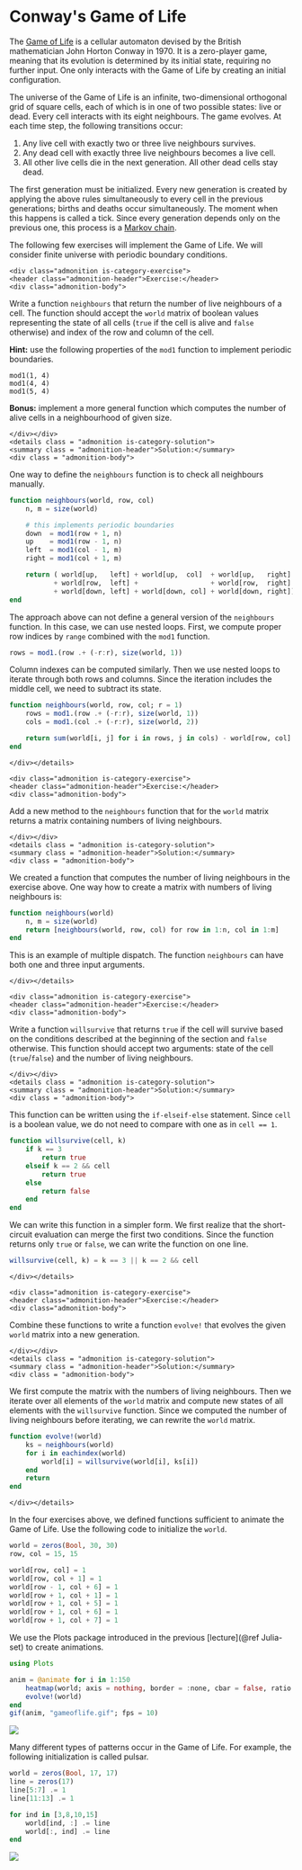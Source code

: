 # Conway's Game of Life

The [Game of Life](https://en.wikipedia.org/wiki/Conway%27s_Game_of_Life) is a cellular automaton devised by the British mathematician John Horton Conway in 1970. It is a zero-player game, meaning that its evolution is determined by its initial state, requiring no further input. One only interacts with the Game of Life by creating an initial configuration.

The universe of the Game of Life is an infinite, two-dimensional orthogonal grid of square cells, each of which is in one of two possible states: live or dead. Every cell interacts with its eight neighbours. The game evolves. At each time step, the following transitions occur:

1. Any live cell with exactly two or three live neighbours survives.
2. Any dead cell with exactly three live neighbours becomes a live cell.
3. All other live cells die in the next generation. All other dead cells stay dead.

The first generation must be initialized. Every new generation is created by applying the above rules simultaneously to every cell in the previous generations; births and deaths occur simultaneously. The moment when this happens is called a tick. Since every generation depends only on the previous one, this process is a [Markov chain](https://en.wikipedia.org/wiki/Markov_chain).

The following few exercises will implement the Game of Life. We will consider finite universe with periodic boundary conditions.

```@raw html
<div class="admonition is-category-exercise">
<header class="admonition-header">Exercise:</header>
<div class="admonition-body">
```

Write a function `neighbours` that return the number of live neighbours of a cell. The function should accept the `world` matrix of boolean values representing the state of all cells (`true` if the cell is alive and `false` otherwise) and index of the row and column of the cell.

**Hint:** use the following properties of the `mod1` function to implement periodic boundaries.

```@repl
mod1(1, 4)
mod1(4, 4)
mod1(5, 4)
```

**Bonus:** implement a more general function which computes the number of alive cells in a neighbourhood of given size.

```@raw html
</div></div>
<details class = "admonition is-category-solution">
<summary class = "admonition-header">Solution:</summary>
<div class = "admonition-body">
```

One way to define the `neighbours` function is to check all neighbours manually.

```julia
function neighbours(world, row, col)
    n, m = size(world)

    # this implements periodic boundaries
    down  = mod1(row + 1, n)
    up    = mod1(row - 1, n)
    left  = mod1(col - 1, m)
    right = mod1(col + 1, m)

    return ( world[up,   left] + world[up,  col]  + world[up,   right]
           + world[row,  left] +                  + world[row,  right]
           + world[down, left] + world[down, col] + world[down, right])
end
```

The approach above can not define a general version of the `neighbours` function. In this case, we can use nested loops. First, we compute proper row indices by `range` combined with the `mod1` function.

```julia
rows = mod1.(row .+ (-r:r), size(world, 1))
```

Column indexes can be computed similarly. Then we use nested loops to iterate through both rows and columns. Since the iteration includes the middle cell, we need to subtract its state.

```julia
function neighbours(world, row, col; r = 1)
    rows = mod1.(row .+ (-r:r), size(world, 1))
    cols = mod1.(col .+ (-r:r), size(world, 2))

    return sum(world[i, j] for i in rows, j in cols) - world[row, col]
end
```

```@raw html
</div></details>
```


```@raw html
<div class="admonition is-category-exercise">
<header class="admonition-header">Exercise:</header>
<div class="admonition-body">
```

Add a new method to the `neighbours` function that for the `world` matrix returns a matrix containing numbers of living neighbours.

```@raw html
</div></div>
<details class = "admonition is-category-solution">
<summary class = "admonition-header">Solution:</summary>
<div class = "admonition-body">
```

We created a function that computes the number of living neighbours in the exercise above. One way how to create a matrix with numbers of living neighbours is:

```julia
function neighbours(world)
    n, m = size(world)
    return [neighbours(world, row, col) for row in 1:n, col in 1:m]
end
```

This is an example of multiple dispatch. The function `neighbours` can have both one and three input arguments.

```@raw html
</div></details>
```

```@raw html
<div class="admonition is-category-exercise">
<header class="admonition-header">Exercise:</header>
<div class="admonition-body">
```

Write a function `willsurvive` that returns `true` if the cell will survive based on the conditions described at the beginning of the section and `false` otherwise. This function should accept two arguments: state of the cell (`true`/`false`) and the number of living neighbours.

```@raw html
</div></div>
<details class = "admonition is-category-solution">
<summary class = "admonition-header">Solution:</summary>
<div class = "admonition-body">
```

This function can be written using the `if-elseif-else` statement. Since `cell` is a boolean value, we do not need to compare with one as in `cell == 1`.

```julia
function willsurvive(cell, k)
    if k == 3
        return true
    elseif k == 2 && cell
        return true
    else
        return false
    end
end
```

We can write this function in a simpler form. We first realize that the short-circuit evaluation can merge the first two conditions. Since the function returns only `true` or `false`, we can write the function on one line.

```julia
willsurvive(cell, k) = k == 3 || k == 2 && cell
```

```@raw html
</div></details>
```


```@raw html
<div class="admonition is-category-exercise">
<header class="admonition-header">Exercise:</header>
<div class="admonition-body">
```

Combine these functions to write a function `evolve!` that evolves the given `world` matrix into a new generation.

```@raw html
</div></div>
<details class = "admonition is-category-solution">
<summary class = "admonition-header">Solution:</summary>
<div class = "admonition-body">
```

We first compute the matrix with the numbers of living neighbours. Then we iterate over all elements of the `world` matrix and compute new states of all elements with the `willsurvive` function. Since we computed the number of living neighbours before iterating, we can rewrite the `world` matrix.

```julia
function evolve!(world)
    ks = neighbours(world)
    for i in eachindex(world)
        world[i] = willsurvive(world[i], ks[i])
    end
    return
end
```

```@raw html
</div></details>
```

In the four exercises above, we defined functions sufficient to animate the Game of Life. Use the following code to initialize the `world`.

```julia
world = zeros(Bool, 30, 30)
row, col = 15, 15

world[row, col] = 1
world[row, col + 1] = 1
world[row - 1, col + 6] = 1
world[row + 1, col + 1] = 1
world[row + 1, col + 5] = 1
world[row + 1, col + 6] = 1
world[row + 1, col + 7] = 1
```

We use the Plots package introduced in the previous [lecture](@ref Julia-set) to create animations.

```julia
using Plots

anim = @animate for i in 1:150
    heatmap(world; axis = nothing, border = :none, cbar = false, ratio = :equal)
    evolve!(world)
end
gif(anim, "gameoflife.gif"; fps = 10)
```

![](gameoflife.gif)

Many different types of patterns occur in the Game of Life. For example, the following initialization is called pulsar.

```julia
world = zeros(Bool, 17, 17)
line = zeros(17)
line[5:7] .= 1
line[11:13] .= 1

for ind in [3,8,10,15]
    world[ind, :] .= line
    world[:, ind] .= line
end
```

![](gameoflife_pulsar.gif)
